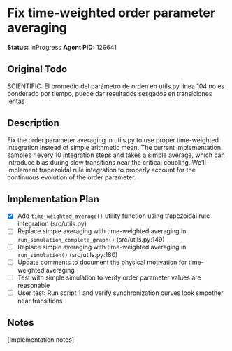 # Fix time-weighted order parameter averaging
**Status:** InProgress
**Agent PID:** 129641

## Original Todo
SCIENTIFIC: El promedio del parámetro de orden en utils.py línea 104 no es ponderado por tiempo, puede dar resultados sesgados en transiciones lentas

## Description
Fix the order parameter averaging in utils.py to use proper time-weighted integration instead of simple arithmetic mean. The current implementation samples r every 10 integration steps and takes a simple average, which can introduce bias during slow transitions near the critical coupling. We'll implement trapezoidal rule integration to properly account for the continuous evolution of the order parameter.

## Implementation Plan
- [x] Add `time_weighted_average()` utility function using trapezoidal rule integration (src/utils.py)
- [ ] Replace simple averaging with time-weighted averaging in `run_simulation_complete_graph()` (src/utils.py:149)
- [ ] Replace simple averaging with time-weighted averaging in `run_simulation()` (src/utils.py:180)
- [ ] Update comments to document the physical motivation for time-weighted averaging
- [ ] Test with simple simulation to verify order parameter values are reasonable
- [ ] User test: Run script 1 and verify synchronization curves look smoother near transitions

## Notes
[Implementation notes]